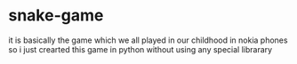 # snake-game

it is basically the game which we all played in our childhood in nokia phones so i just crearted this game in python without using any special librarary 

